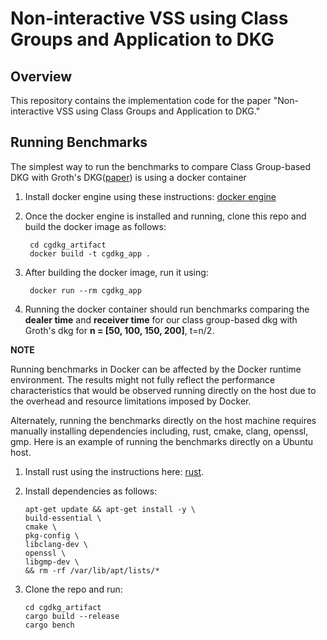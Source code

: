 # Non-interactive VSS using Class Groups and Application to DKG

## Overview


This repository contains the implementation code for the paper "Non-interactive VSS using Class Groups and Application to DKG."

## Running Benchmarks

The simplest way to run the benchmarks to compare Class Group-based DKG with Groth's DKG([paper](https://eprint.iacr.org/2021/339.pdf "paper")) is using a docker container

1. Install docker engine using these instructions: [docker engine](https://docs.docker.com/engine/install/ "docker engine") 

2. Once the docker engine is installed and running, clone this repo and build the docker image as follows:

    ```
     cd cgdkg_artifact
     docker build -t cgdkg_app .
    ```
    
3. After building the docker image, run it using:

    ```
     docker run --rm cgdkg_app
    ```

4. Running the docker container should run benchmarks comparing the **dealer time** and **receiver time** for our class group-based dkg with Groth's dkg for **n = [50, 100, 150, 200]**, t=n/2.

**NOTE**

Running benchmarks in Docker can be affected by the Docker runtime environment. The results might not fully reflect the performance characteristics that would be observed running directly on the host due to the overhead and resource limitations imposed by Docker.

Alternately, running the benchmarks directly on the host machine requires manually installing dependencies including, rust, cmake, clang, openssl, gmp. Here is an example of running the benchmarks directly on a Ubuntu host.

1. Install rust using the instructions here: [rust](https://www.rust-lang.org/tools/install "rust").

2. Install dependencies as follows:

    ```
    apt-get update && apt-get install -y \
    build-essential \
    cmake \
    pkg-config \
    libclang-dev \
    openssl \
    libgmp-dev \
    && rm -rf /var/lib/apt/lists/* 
    ```

3. Clone the repo and run:

    ```
    cd cgdkg_artifact
    cargo build --release
    cargo bench
    ```

